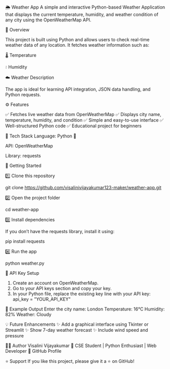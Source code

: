 🌦️ Weather App
A simple and interactive Python-based Weather Application that displays the current temperature, humidity, and weather condition of any city using the OpenWeatherMap API.

🧠 Overview

This project is built using Python and allows users to check real-time weather data of any location.
It fetches weather information such as:

🌡️ Temperature

💧 Humidity

☁️ Weather Description

The app is ideal for learning API integration, JSON data handling, and Python requests.

⚙️ Features

✅ Fetches live weather data from OpenWeatherMap
✅ Displays city name, temperature, humidity, and condition
✅ Simple and easy-to-use interface
✅ Well-structured Python code
✅ Educational project for beginners


🧩 Tech Stack
Language: Python 🐍

API: OpenWeatherMap

Library: requests


🚀 Getting Started

1️⃣ Clone this repository

git clone https://github.com/visalinivijayakumar123-maker/weather-app.git

2️⃣ Open the project folder

cd weather-app

3️⃣ Install dependencies

If you don’t have the requests library, install it using:

pip install requests

4️⃣ Run the app

python weather.py


🔑 API Key Setup
1. Create an account on OpenWeatherMap.
2. Go to your API keys section and copy your key.
3. In your Python file, replace the existing key line with your API key:
api_key = "YOUR_API_KEY"


📸 Example Output
Enter the city name: London
Temperature: 16°C
Humidity: 82%
Weather: Cloudy


💡 Future Enhancements
✨ Add a graphical interface using Tkinter or Streamlit
✨ Show 7-day weather forecast
✨ Include wind speed and pressure

👩‍💻 Author
Visalini Vijayakumar
📍 CSE Student | Python Enthusiast | Web Developer
🔗 GitHub Profile

⭐ Support
If you like this project, please give it a ⭐ on GitHub!
